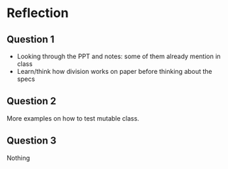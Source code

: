 # Reflection

## Question 1

- Looking through the PPT and notes: some of them already mention in class
- Learn/think how division works on paper before thinking about the specs

## Question 2

More examples on how to test mutable class.

## Question 3

Nothing
